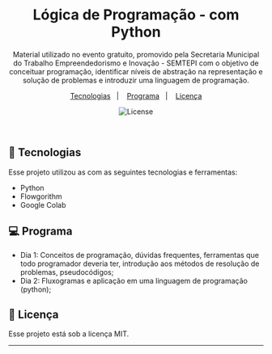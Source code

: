 <h1 align="center"> Lógica de Programação - com Python  </h1>

<p align="center">
Material utilizado no evento gratuito, promovido pela Secretaria Municipal do Trabalho Empreendedorismo e Inovação - SEMTEPI com o objetivo de conceituar programação, identificar níveis de abstração na representação e solução de problemas e introduzir uma linguagem de programação.
</p>

<p align="center">
  <a href="#-tecnologias">Tecnologias</a>&nbsp;&nbsp;&nbsp;|&nbsp;&nbsp;&nbsp;
  <a href="#-programa">Programa</a>&nbsp;&nbsp;&nbsp;|&nbsp;&nbsp;&nbsp;
  <a href="#memo-licença">Licença</a>
</p>

<p align="center">
  <img alt="License" src="https://img.shields.io/static/v1?label=license&message=MIT&color=49AA26&labelColor=000000">
</p>

<br>

## 🚀 Tecnologias

Esse projeto utilizou as com as seguintes tecnologias e ferramentas:

- Python
- Flowgorithm
- Google Colab

## 💻 Programa

- Dia 1: Conceitos de programação, dúvidas frequentes, ferramentas que todo programador deveria ter, introdução aos métodos de resolução de problemas, pseudocódigos;
- Dia 2: Fluxogramas e aplicação em uma linguagem de programação (python);



## :memo: Licença

Esse projeto está sob a licença MIT.

---
